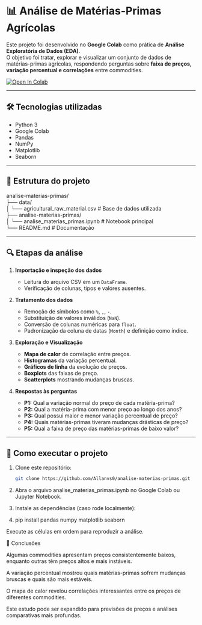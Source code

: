 # 📊 Análise de Matérias-Primas Agrícolas

Este projeto foi desenvolvido no **Google Colab** como prática de **Análise Exploratória de Dados (EDA)**.  
O objetivo foi tratar, explorar e visualizar um conjunto de dados de matérias-primas agrícolas, respondendo perguntas sobre **faixa de preços, variação percentual e correlações** entre commodities.

[![Open In Colab](https://colab.research.google.com/assets/colab-badge.svg)](https://colab.research.google.com/github/Allanvs0/Analise-Materias-Primas/blob/main/Analise-Materias-Primas/Materiais_de_agricultura.ipynb)

---

## 🛠️ Tecnologias utilizadas
- Python 3
- Google Colab
- Pandas
- NumPy
- Matplotlib
- Seaborn

---

## 📂 Estrutura do projeto
analise-materias-primas/<br>
├── data/<br>
│ └── agricultural_raw_material.csv # Base de dados utilizada<br>
├── analise-materias-primas/<br>
│ └── analise_materias_primas.ipynb # Notebook principal<br>
└── README.md # Documentação


---

## 🔍 Etapas da análise

1. **Importação e inspeção dos dados**
   - Leitura do arquivo CSV em um `DataFrame`.
   - Verificação de colunas, tipos e valores ausentes.

2. **Tratamento dos dados**
   - Remoção de símbolos como `%`, `,`, `-`.
   - Substituição de valores inválidos (`NaN`).
   - Conversão de colunas numéricas para `float`.
   - Padronização da coluna de datas (`Month`) e definição como índice.

3. **Exploração e Visualização**
   - **Mapa de calor** de correlação entre preços.
   - **Histogramas** da variação percentual.
   - **Gráficos de linha** da evolução de preços.
   - **Boxplots** das faixas de preço.
   - **Scatterplots** mostrando mudanças bruscas.

4. **Respostas às perguntas**
   - **P1:** Qual a variação normal do preço de cada matéria-prima?  
   - **P2:** Qual a matéria-prima com menor preço ao longo dos anos?  
   - **P3:** Qual possui maior e menor variação percentual de preço?  
   - **P4:** Quais matérias-primas tiveram mudanças drásticas de preço?  
   - **P5:** Qual a faixa de preço das matérias-primas de baixo valor?  

---

## 🚀 Como executar o projeto

1. Clone este repositório:
   ```bash
   git clone https://github.com/Allanvs0/analise-materias-primas.git

2. Abra o arquivo analise_materias_primas.ipynb no Google Colab ou Jupyter Notebook.

3. Instale as dependências (caso rode localmente):

4. pip install pandas numpy matplotlib seaborn


Execute as células em ordem para reproduzir a análise.

📌 Conclusões

Algumas commodities apresentam preços consistentemente baixos, enquanto outras têm preços altos e mais instáveis.

A variação percentual mostrou quais matérias-primas sofrem mudanças bruscas e quais são mais estáveis.

O mapa de calor revelou correlações interessantes entre os preços de diferentes commodities.

Este estudo pode ser expandido para previsões de preços e análises comparativas mais profundas.
